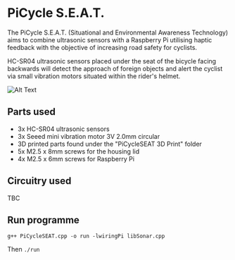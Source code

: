 # PiCycle S.E.A.T.
The PiCycle S.E.A.T. (Situational and Environmental Awareness Technology) aims to combine ultrasonic sensors with a Raspberry Pi utilising haptic feedback with the objective of increasing road safety for cyclists.

HC-SR04 ultrasonic sensors placed under the seat of the bicycle facing backwards will detect the approach of foreign objects and alert the cyclist via small vibration motors situated within the rider's helmet.

![Alt Text](https://media.giphy.com/media/4ZaTwU3GVlwwAR3EJX/giphy.gif)

## Parts used
- 3x HC-SR04 ultrasonic sensors
- 3x Seeed mini vibration motor 3V 2.0mm circular
- 3D printed parts found under the "PiCycleSEAT 3D Print" folder
- 5x M2.5 x 8mm screws for the housing lid
- 4x M2.5 x 6mm screws for Raspberry Pi

## Circuitry used
TBC

## Run programme
`g++ PiCycleSEAT.cpp -o run -lwiringPi libSonar.cpp`

Then `./run`
